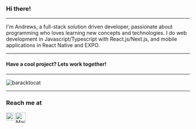 ### Hi there!
___

I'm Andrews, a full-stack solution driven developer, passionate about programming who loves learning new concepts and technologies. I do web development in Javascript/Typescript with React.js/Next.js, and mobile applications in React Native and EXPO.
___

#### Have a cool project? **Lets work together**!
___
![baracktocat](https://octodex.github.com/images/baracktocat.jpg)
___


### Reach me at
<a href="https://www.linkedin.com/in/andrewscortez">
  <img align="left" alt="Linkedin" width="22px" src="https://raw.githubusercontent.com/peterthehan/peterthehan/master/assets/linkedin.svg" />
</a>

<a href="mailto:andrews.cortez@gmail.com">
  <img align="left" alt="Mail" width="29px" src="https://upload.wikimedia.org/wikipedia/commons/thumb/7/7e/Gmail_icon_%282020%29.svg/1200px-Gmail_icon_%282020%29.svg.png" />
</a>
